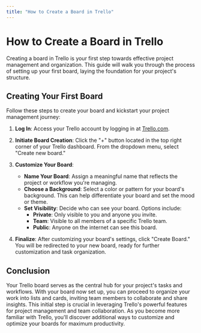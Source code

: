 ```yaml
---
title: "How to Create a Board in Trello"
---
```


# How to Create a Board in Trello

Creating a board in Trello is your first step towards effective project management and organization. This guide will walk you through the process of setting up your first board, laying the foundation for your project's structure.

## Creating Your First Board

Follow these steps to create your board and kickstart your project management journey:

1. **Log In**: Access your Trello account by logging in at [Trello.com](https://trello.com).
   
2. **Initiate Board Creation**: Click the "+" button located in the top right corner of your Trello dashboard. From the dropdown menu, select "Create new board."

3. **Customize Your Board**:
   - **Name Your Board**: Assign a meaningful name that reflects the project or workflow you're managing.
   - **Choose a Background**: Select a color or pattern for your board's background. This can help differentiate your board and set the mood or theme.
   - **Set Visibility**: Decide who can see your board. Options include:
     - **Private**: Only visible to you and anyone you invite.
     - **Team**: Visible to all members of a specific Trello team.
     - **Public**: Anyone on the internet can see this board.

4. **Finalize**: After customizing your board's settings, click "Create Board." You will be redirected to your new board, ready for further customization and task organization.

## Conclusion

Your Trello board serves as the central hub for your project's tasks and workflows. With your board now set up, you can proceed to organize your work into lists and cards, inviting team members to collaborate and share insights. This initial step is crucial in leveraging Trello's powerful features for project management and team collaboration. As you become more familiar with Trello, you'll discover additional ways to customize and optimize your boards for maximum productivity.
